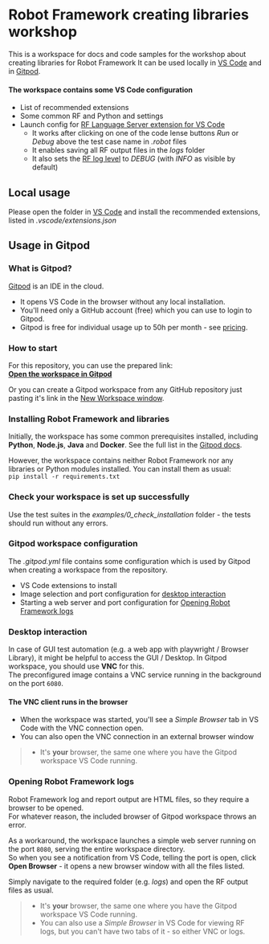 # Robot Framework creating libraries workshop
This is a workspace for docs and code samples for the workshop about creating libraries for Robot Framework
It can be used locally in [VS Code](https://code.visualstudio.com/) and in [Gitpod](https://www.gitpod.io).

#### The workspace contains some VS Code configuration
- List of recommended extensions
- Some common RF and Python and settings
- Launch config for [RF Language Server extension for VS Code](https://marketplace.visualstudio.com/items?itemName=robocorp.robotframework-lsp)
  - It works after clicking on one of the code lense buttons _Run_ or _Debug_ above the test case name in _.robot_ files
  - It enables saving all RF output files in the _logs_ folder
  - It also sets the [RF log level](http://robotframework.org/robotframework/latest/RobotFrameworkUserGuide.html#setting-log-level) to _DEBUG_ (with _INFO_ as visible by default) 

## Local usage
Please open the folder in [VS Code](https://code.visualstudio.com/) and install the recommended extensions, listed in _.vscode/extensions.json_

## Usage in Gitpod
### What is Gitpod?
[Gitpod](https://www.gitpod.io) is an IDE in the cloud.
- It opens VS Code in the browser without any local installation.
- You'll need only a GitHub account (free) which you can use to login to Gitpod.  
- Gitpod is free for individual usage up to 50h per month - see [pricing](https://www.gitpod.io/pricing).

### How to start
For this repository, you can use the prepared link:  
[**Open the workspace in Gitpod**](http://www.gitpod.io/#https://github.com/amochin/rf-libraries-workshop)  

Or you can create a Gitpod workspace from any GitHub repository just pasting it's link in the [New Workspace window](https://gitpod.io/new).

### Installing Robot Framework and libraries
Initially, the workspace has some common prerequisites installed, including **Python**, **Node.js**, **Java** and **Docker**. See the full list in the [Gitpod docs](https://www.gitpod.io/docs/configure/workspaces/workspace-image).

However, the workspace contains neither Robot Framework nor any libraries or Python modules installed. You can install them as usual:  
`pip install -r requirements.txt`  

### Check your workspace is set up successfully
Use the test suites in the _examples/0_check_installation_ folder - the tests should run without any errors.

### Gitpod workspace configuration
The _.gitpod.yml_ file contains some configuration which is used by Gitpod when creating a workspace from the repository.
- VS Code extensions to install
- Image selection and port configuration for [desktop interaction](#desktop-interaction)
- Starting a web server and port configuration for [Opening Robot Framework logs](#opening-robot-framework-logs)

### Desktop interaction
In case of GUI test automation (e.g. a web app with playwright / Browser Library), it might be helpful to access the GUI / Desktop. In Gitpod workspace, you should use **VNC** for this.  
The preconfigured image contains a VNC service running in the background on the port `6080`.  

#### The VNC client runs in the browser
- When the workspace was started, you'll see a _Simple Browser_ tab in VS Code with the VNC connection open.
- You can also open the VNC connection in an external browser window
> - It's **your** browser, the same one where you have the Gitpod workspace VS Code running.

### Opening Robot Framework logs
Robot Framework log and report output are HTML files, so they require a browser to be opened.  
For whatever reason, the included browser of Gitpod workspace throws an error.  

As a workaround, the workspace launches a simple web server running on the port `8080`, serving the entire workspace directory.  
So when you see a notification from VS Code, telling the port is open, click **Open Browser** - it opens a new browser window with all the files listed.  

Simply navigate to the required folder (e.g. _logs_) and open the RF output files as usual.
> - It's **your** browser, the same one where you have the Gitpod workspace VS Code running.
> - You can also use a _Simple Browser_ in VS Code for viewing RF logs, but you can't have two tabs of it - so either VNC or logs. 